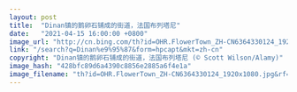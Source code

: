 ```yaml
---
layout: post
title:  "Dinan镇的鹅卵石铺成的街道，法国布列塔尼"
date:   "2021-04-15 16:00:00 +0800"
image_url: "http://cn.bing.com/th?id=OHR.FlowerTown_ZH-CN6364330124_1920x1080.jpg&rf=LaDigue_1920x1080.jpg&pid=hp"
link: "/search?q=Dinan%e9%95%87&form=hpcapt&mkt=zh-cn"
copyright: "Dinan镇的鹅卵石铺成的街道，法国布列塔尼 (© Scott Wilson/Alamy)"
image_hash: "428bfc89d6a4390c8856e2885a6f4e1a"
image_filename: "th?id=OHR.FlowerTown_ZH-CN6364330124_1920x1080.jpg&rf=LaDigue_1920x1080.jpg&pid=hp"
---
```

